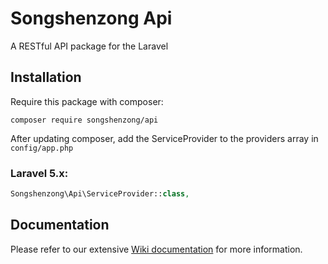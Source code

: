 # Songshenzong Api

A RESTful API package for the Laravel

## Installation

Require this package with composer:

```shell
composer require songshenzong/api
```

After updating composer, add the ServiceProvider to the providers array in `config/app.php`

### Laravel 5.x:

```php
Songshenzong\Api\ServiceProvider::class,
```


## Documentation

Please refer to our extensive [Wiki documentation](https://github.com/songshenzong/api/wiki) for more information.